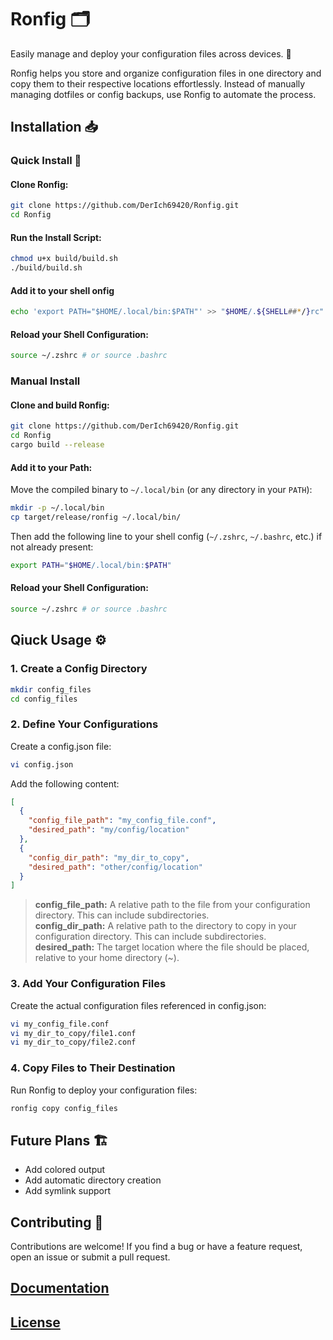# Ronfig 🗂️

Easily manage and deploy your configuration files across devices. 🚀

Ronfig helps you store and organize configuration files in one directory and copy them to their respective locations effortlessly. Instead of manually managing dotfiles or config backups, use Ronfig to automate the process.

## Installation 📥

### Quick Install 🔧

#### Clone Ronfig:

```bash
git clone https://github.com/DerIch69420/Ronfig.git
cd Ronfig
```

#### Run the Install Script:
```bash
chmod u+x build/build.sh 
./build/build.sh
```

#### Add it to your shell onfig

```bash
echo 'export PATH="$HOME/.local/bin:$PATH"' >> "$HOME/.${SHELL##*/}rc"
```

#### Reload your Shell Configuration:
```bash
source ~/.zshrc # or source .bashrc
```

### Manual Install

#### Clone and build Ronfig:

```bash
git clone https://github.com/DerIch69420/Ronfig.git
cd Ronfig
cargo build --release
```

#### Add it to your Path:
Move the compiled binary to `~/.local/bin` (or any directory in your `PATH`):

```bash
mkdir -p ~/.local/bin
cp target/release/ronfig ~/.local/bin/
```

Then add the following line to your shell config (`~/.zshrc`, `~/.bashrc`, etc.) if not already present:

```bash
export PATH="$HOME/.local/bin:$PATH"
```

#### Reload your Shell Configuration:
```bash
source ~/.zshrc # or source .bashrc
```

## Qiuck Usage ⚙️

### 1. Create a Config Directory

```bash
mkdir config_files
cd config_files
```

### 2. Define Your Configurations

Create a config.json file:

```bash
vi config.json
```

Add the following content:

```json
[
  {
    "config_file_path": "my_config_file.conf",
    "desired_path": "my/config/location"
  },
  {
    "config_dir_path": "my_dir_to_copy",
    "desired_path": "other/config/location"
  }
]
```

> **config_file_path:** A relative path to the file from your configuration directory. This can include subdirectories.   
> **config_dir_path:** A relative path to the directory to copy in your configuration directory. This can include subdirectories.  
> **desired_path:** The target location where the file should be placed, relative to your home directory (~).  

### 3. Add Your Configuration Files

Create the actual configuration files referenced in config.json:

```bash
vi my_config_file.conf
vi my_dir_to_copy/file1.conf
vi my_dir_to_copy/file2.conf
```

### 4. Copy Files to Their Destination

Run Ronfig to deploy your configuration files:

```bash
ronfig copy config_files
```

## Future Plans 🏗️

* Add colored output
* Add automatic directory creation
* Add symlink support

## Contributing 🤝

Contributions are welcome! If you find a bug or have a feature request, open an issue or submit a pull request.

## [Documentation](Documentation/_main.md)
## [License](LICENSE)

